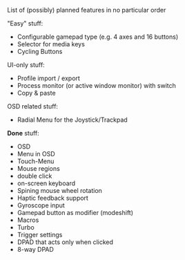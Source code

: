 List of (possibly) planned features in no particular order

"Easy" stuff:
- Configurable gamepad type (e.g. 4 axes and 16 buttons)
- Selector for media keys
- Cycling Buttons


UI-only stuff:
- Profile import / export
- Process monitor (or active window monitor) with switch
- Copy & paste


OSD related stuff:
- Radial Menu for the Joystick/Trackpad


**Done** stuff:
- OSD
- Menu in OSD
- Touch-Menu
- Mouse regions
- double click
- on-screen keyboard
- Spining mouse wheel rotation
- Haptic feedback support
- Gyroscope input
- Gamepad button as modifier (modeshift)
- Macros
- Turbo
- Trigger settings
- DPAD that acts only when clicked
- 8-way DPAD
